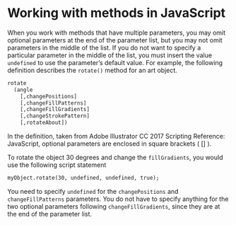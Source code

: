 <a id="scriptingjavascript-workingwithmethods"></a>

# Working with methods in JavaScript

When you work with methods that have multiple parameters, you may omit optional parameters at the end of the parameter list, but you may not omit parameters in the middle of the list. If you do not want to specify a particular parameter in the middle of the list, you must insert the value `undefined` to use the parameter’s default value. For example, the following definition describes the `rotate()` method for an art object.

```default
rotate
  (angle
    [,changePositions]
    [,changeFillPatterns]
    [,changeFillGradients]
    [,changeStrokePattern]
    [,rotateAbout])
```

In the definition, taken from Adobe lllustrator CC 2017 Scripting Reference: JavaScript, optional parameters are enclosed in square brackets ( [] ).

To rotate the object 30 degrees and change the `fillGradients`, you would use the following script statement

```default
myObject.rotate(30, undefined, undefined, true);
```

You need to specify `undefined` for the `changePositions` and `changeFillPatterns` parameters. You do not have to specify anything for the two optional parameters following `changeFillGradients`, since they are at the end of the parameter list.
